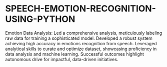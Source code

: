 # SPEECH-EMOTION-RECOGNITION-USING-PYTHON
Emotion Data Analysis: Led a comprehensive analysis, meticulously labeling raw data for training a sophisticated model. Developed a robust system achieving high accuracy in emotions recognition from speech.
Leveraged analytical skills to curate and optimize dataset, showcasing proficiency in data analysis and machine learning. Successful outcomes highlight autonomous drive for impactful, data-driven initiatives.
